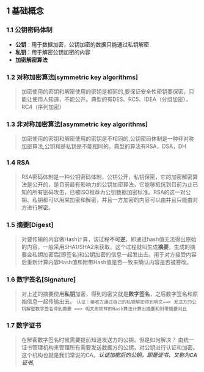 ## 1 基础概念
### 1.1 公钥密码体制
> 
 - **公钥**：用于数据加密，公钥加密的数据只能通过私钥解密
 - **私钥**：用于解密公钥加密的内容
 - **加密解密算法** 
 
### 1.2 对称加密算法[symmetric key algorithms]
> 加密使用的密钥和解密使用的密钥是相同的,要保证安全性密钥要保密，只能让使用人知道，不能公开。典型的有DES、RC5、IDEA（分组加密），RC4（序列加密）

### 1.3 非对称加密算法[asymmetric key algorithms]
> 加密使用的密钥和解密使用的密钥是不相同的,公钥密码体制是一种非对称加密算法,公钥和是私钥是不能相同的。典型的算法有RSA，DSA，DH

### 1.4 RSA
> RSA密码体制是一种公钥密码体制，公钥公开，私钥保密，它的加密解密算法是公开的，是目前最有影响力的公钥加密算法，它能够抵抗到目前为止已知的所有密码攻击，已被ISO推荐为公钥数据加密标准。RSA的这一对公钥、私钥都可以用来加密和解密，并且一方加密的内容可以由并且只能由对方进行解密。

### 1.5 摘要[Digest]
> 对要传输的内容做Hash计算，该过程**不可逆**，即通过hash值无法得出原始的内容，一般采用SHA1/SHA2来获取，这个过程就叫生成**摘要**，生成的摘要会私钥加密后[即签名]和公钥加密的信息一起发出去。用于对方接受内容后重新计算内容Hash值和附带Hash值是否一致来确认内容是否被篡改。

### 1.6 数字签名[Signature]
> 对上述的摘要使用**私钥**加密，得到的密文就是**数字签名**，之后数字签名和原始信息一起传输出去。
`认证：接收方通过自己的私钥解密得到明文==> 发送方的公钥解密数字签名得到摘要 ==> 明文用同样的Hash算法计算出摘要和附带摘要对比` 

### 1.7 数字证书
> 在解密数字签名时候需要提前知道发送方的公钥，但是如何解决？ 由统一证书管理机构来管理所有需要发送数据方的公钥，对公钥进行认证和加密。这个机构也就是我们常说的CA。***认证加密后的公钥，即是证书，又称为CA证书***。 


